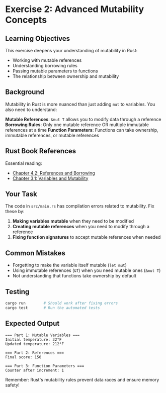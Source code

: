 # Exercise 2: Advanced Mutability Concepts

## Learning Objectives

This exercise deepens your understanding of mutability in Rust:
- Working with mutable references
- Understanding borrowing rules
- Passing mutable parameters to functions
- The relationship between ownership and mutability

## Background

Mutability in Rust is more nuanced than just adding `mut` to variables. You also need to understand:

**Mutable References**: `&mut T` allows you to modify data through a reference
**Borrowing Rules**: Only one mutable reference OR multiple immutable references at a time
**Function Parameters**: Functions can take ownership, immutable references, or mutable references

## Rust Book References

Essential reading:
- [Chapter 4.2: References and Borrowing](https://doc.rust-lang.org/book/ch04-02-references-and-borrowing.html)
- [Chapter 3.1: Variables and Mutability](https://doc.rust-lang.org/book/ch03-01-variables-and-mutability.html)

## Your Task

The code in `src/main.rs` has compilation errors related to mutability. Fix these by:

1. **Making variables mutable** when they need to be modified
2. **Creating mutable references** when you need to modify through a reference  
3. **Fixing function signatures** to accept mutable references when needed

## Common Mistakes

- Forgetting to make the variable itself mutable (`let mut`)
- Using immutable references (`&T`) when you need mutable ones (`&mut T`)
- Not understanding that functions take ownership by default

## Testing

```bash
cargo run        # Should work after fixing errors
cargo test       # Run the automated tests
```

## Expected Output

```
=== Part 1: Mutable Variables ===
Initial temperature: 32°F
Updated temperature: 212°F

=== Part 2: References ===
Final score: 150

=== Part 3: Function Parameters ===
Counter after increment: 1
```

Remember: Rust's mutability rules prevent data races and ensure memory safety!